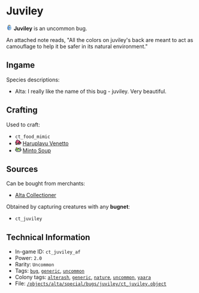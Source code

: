 # Juviley

<img src="https://raw.githubusercontent.com/Ceterai/Enternia/main/objects/alta/special/bugs/juviley/icon.png" alt="Juviley icon" loading="lazy" height=16px width="auto" /> **Juviley** is an uncommon bug.

An attached note reads, "All the colors on juviley's back are meant to act as camouflage to help it be safer in its natural environment."

## Ingame

Species descriptions:

- Alta: I really like the name of this bug - juviley. Very beautiful.

## Crafting

Used to craft:

- `ct_food_mimic`
- <img src="https://raw.githubusercontent.com/Ceterai/Enternia/main/items/generic/food/tier4/ct_haruplavu_venetto.png" alt="Haruplavu Venetto icon" loading="lazy" height=16px width="auto" /> [Haruplavu Venetto](https://ceterai.github.io/MyEnternia/Wiki/HaruplavuVenetto)
- <img src="https://raw.githubusercontent.com/Ceterai/Enternia/main/items/generic/food/tier4/ct_minto_soup.png" alt="Minto Soup icon" loading="lazy" height=16px width="auto" /> [Minto Soup](https://ceterai.github.io/MyEnternia/Wiki/MintoSoup)

## Sources

Can be bought from merchants:

- [Alta Collectioner](https://ceterai.github.io/MyEnternia/Wiki/AltaCollectioner)

Obtained by capturing creatures with any **bugnet**:

- `ct_juviley`

## Technical Information

- In-game ID: `ct_juviley_af`
- Power: `2.0`
- Rarity: `Uncommon`
- Tags: [`bug`](https://ceterai.github.io/MyEnternia/Wiki/Tags/Bug), [`generic`](https://ceterai.github.io/MyEnternia/Wiki/Tags/Generic), [`uncommon`](https://ceterai.github.io/MyEnternia/Wiki/Tags/Uncommon)
- Colony tags: [`alterash`](https://ceterai.github.io/MyEnternia/Wiki/Tags/Alterash), [`generic`](https://ceterai.github.io/MyEnternia/Wiki/Tags/Generic), [`nature`](https://ceterai.github.io/MyEnternia/Wiki/Tags/Nature), [`uncommon`](https://ceterai.github.io/MyEnternia/Wiki/Tags/Uncommon), [`yaara`](https://ceterai.github.io/MyEnternia/Wiki/Tags/Yaara)
- File: [`/objects/alta/special/bugs/juviley/ct_juviley.object`](https://github.com/Ceterai/Enternia/blob/main/objects/alta/special/bugs/juviley/ct_juviley.object)
